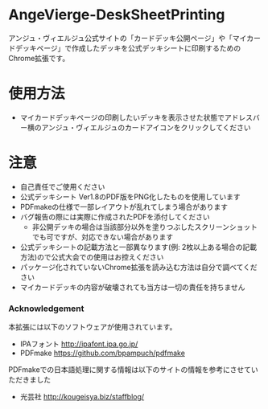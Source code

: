 AngeVierge-DeskSheetPrinting
=======

アンジュ・ヴィエルジュ公式サイトの「カードデッキ公開ページ」や「マイカードデッキページ」で作成したデッキを公式デッキシートに印刷するためのChrome拡張です。

# 使用方法
* マイカードデッキページの印刷したいデッキを表示させた状態でアドレスバー横のアンジュ・ヴィエルジュのカードアイコンをクリックしてください
# 注意
* 自己責任でご使用ください
* 公式デッキシート Ver1.8のPDF版をPNG化したものを使用しています
* PDFmakeの仕様で一部レイアウトが乱れてしまう場合があります
* バグ報告の際には実際に作成されたPDFを添付してください
	* 非公開デッキの場合は当該部分以外を塗りつぶしたスクリーンショットでも可ですが、対応できない場合があります
* 公式デッキシートの記載方法と一部異なります(例: 2枚以上ある場合の記載方法)ので公式大会での使用はお控えください
* パッケージ化されていないChrome拡張を読み込む方法は自分で調べてください
* マイカードデッキの内容が破壊されても当方は一切の責任を持ちません

### Acknowledgement
本拡張には以下のソフトウェアが使用されています。
* IPAフォント http://ipafont.ipa.go.jp/
* PDFmake https://github.com/bpampuch/pdfmake

PDFmakeでの日本語処理に関する情報は以下のサイトの情報を参考にさせていただきました
* 光芸社 http://kougeisya.biz/staffblog/